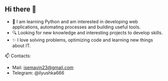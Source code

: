 ## Hi there 👋

- 🚀 I am learning Python and am interested in developing web applications, automating processes and building useful tools.
- 🔍 Looking for new knowledge and interesting projects to develop skills.
- ✨ I love solving problems, optimizing code and learning new things about IT. 

📫 Contacts:  
- Mail: isemavin23@gmail.com  
- Telegram: @ilyushka666
